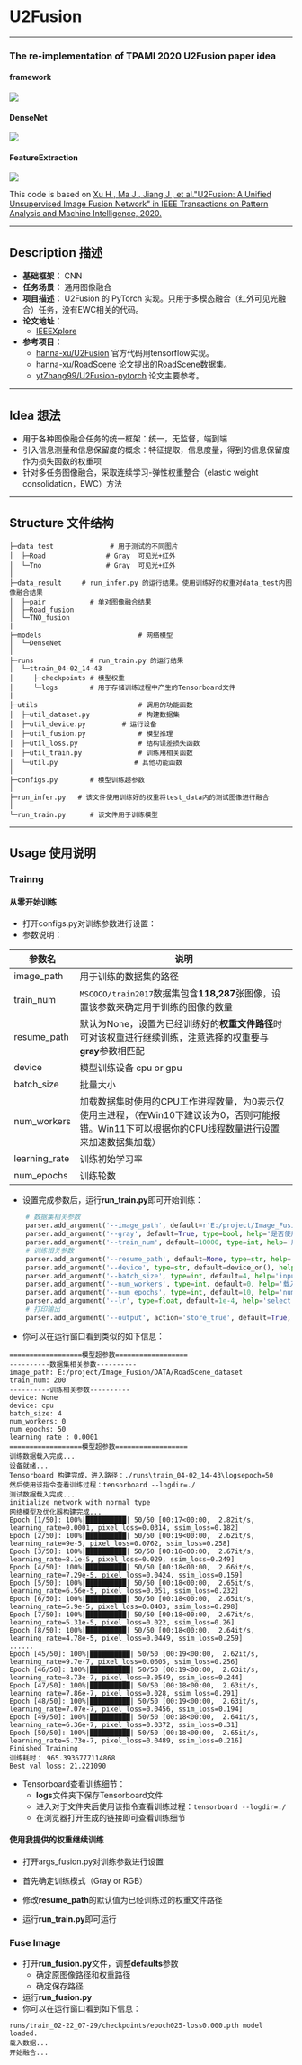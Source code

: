 # U2Fusion

---

### The re-implementation of TPAMI 2020 U2Fusion paper idea

#### framework
![](figure/framework.png)

#### DenseNet
![](figure/DenseNet.png)

#### FeatureExtraction
![](figure/FeatureExtraction.png)

This code is based on [Xu H , Ma J , Jiang J , et al."U2Fusion: A Unified Unsupervised Image Fusion Network" in IEEE Transactions on Pattern Analysis and Machine Intelligence, 2020.](https://ieeexplore.ieee.org/abstract/document/9151265)

---

## Description 描述

- **基础框架：** CNN
- **任务场景：** 通用图像融合
- **项目描述：** U2Fusion 的 PyTorch 实现。只用于多模态融合（红外可见光融合）任务，没有EWC相关的代码。
- **论文地址：**
  - [IEEEXplore](https://ieeexplore.ieee.org/document/9151265)
- **参考项目：**
  - [hanna-xu/U2Fusion](https://github.com/hanna-xu/U2Fusion) 官方代码用tensorflow实现。
  - [hanna-xu/RoadScene](https://github.com/hanna-xu/RoadScene) 论文提出的RoadScene数据集。
  - [ytZhang99/U2Fusion-pytorch](https://github.com/ytZhang99/U2Fusion-pytorch) 论文主要参考。

---

## Idea 想法
  - 用于各种图像融合任务的统一框架：统一，无监督，端到端
  - 引入信息测量和信息保留度的概念：特征提取，信息度量，得到的信息保留度作为损失函数的权重项
  - 针对多任务图像融合，采取连续学习-弹性权重整合（elastic weight consolidation，EWC）方法

---

## Structure 文件结构

```shell
├─data_test              # 用于测试的不同图片
│  ├─Road          	  	# Gray  可见光+红外
│  └─Tno           		# Gray  可见光+红外
│ 
├─data_result     # run_infer.py 的运行结果。使用训练好的权重对data_test内图像融合结果 
│  ├─pair           # 单对图像融合结果
│  ├─Road_fusion
│  └─TNO_fusion
|
├─models                        # 网络模型
│  └─DenseNet
│ 
├─runs              # run_train.py 的运行结果
│  └─ttrain_04-02_14-43
│     ├─checkpoints # 模型权重
│     └─logs        # 用于存储训练过程中产生的Tensorboard文件
|
├─utils      	                # 调用的功能函数
│  ├─util_dataset.py            # 构建数据集
│  ├─util_device.py        	# 运行设备 
│  ├─util_fusion.py             # 模型推理
│  ├─util_loss.py            	# 结构误差损失函数
│  ├─util_train.py            	# 训练用相关函数
│  └─util.py                   # 其他功能函数
│ 
├─configs.py 	    # 模型训练超参数
│ 
├─run_infer.py   # 该文件使用训练好的权重将test_data内的测试图像进行融合
│ 
└─run_train.py      # 该文件用于训练模型

```



---
## Usage 使用说明

### Trainng

#### 从零开始训练

* 打开configs.py对训练参数进行设置：
* 参数说明：

| 参数名              | 说明                                                                              |
|------------------|---------------------------------------------------------------------------------|
| image_path       | 用于训练的数据集的路径                                                                     |
| train_num        | `MSCOCO/train2017`数据集包含**118,287**张图像，设置该参数来确定用于训练的图像的数量                        |
| resume_path      | 默认为None，设置为已经训练好的**权重文件路径**时可对该权重进行继续训练，注意选择的权重要与**gray**参数相匹配                  |
| device           | 模型训练设备 cpu or gpu                                                               |
| batch_size       | 批量大小                                                                            |
| num_workers      | 加载数据集时使用的CPU工作进程数量，为0表示仅使用主进程，（在Win10下建议设为0，否则可能报错。Win11下可以根据你的CPU线程数量进行设置来加速数据集加载） |
| learning_rate    | 训练初始学习率                                                                            |
| num_epochs       | 训练轮数                                                                               |

* 设置完成参数后，运行**run_train.py**即可开始训练：

```python
    # 数据集相关参数
    parser.add_argument('--image_path', default=r'E:/project/Image_Fusion/DATA/RoadScene_dataset', type=str, help='数据集路径')
    parser.add_argument('--gray', default=True, type=bool, help='是否使用灰度模式')
    parser.add_argument('--train_num', default=10000, type=int, help='用于训练的图像数量')
    # 训练相关参数
    parser.add_argument('--resume_path', default=None, type=str, help='导入已训练好的模型路径')
    parser.add_argument('--device', type=str, default=device_on(), help='训练设备')
    parser.add_argument('--batch_size', type=int, default=4, help='input batch size, default=4')
    parser.add_argument('--num_workers', type=int, default=0, help='载入数据集所调用的cpu线程数')
    parser.add_argument('--num_epochs', type=int, default=10, help='number of epochs to train for, default=10')
    parser.add_argument('--lr', type=float, default=1e-4, help='select the learning rate, default=1e-2')
    # 打印输出
    parser.add_argument('--output', action='store_true', default=True, help="shows output")
```

* 你可以在运行窗口看到类似的如下信息：

```
==================模型超参数==================
----------数据集相关参数----------
image_path: E:/project/Image_Fusion/DATA/RoadScene_dataset
train_num: 200
----------训练相关参数----------
device: None
device: cpu
batch_size: 4
num_workers: 0
num_epochs: 50
learning rate : 0.0001
==================模型超参数==================
训练数据载入完成...
设备就绪...
Tensorboard 构建完成，进入路径：./runs\train_04-02_14-43\logsepoch=50
然后使用该指令查看训练过程：tensorboard --logdir=./
测试数据载入完成...
initialize network with normal type
网络模型及优化器构建完成...
Epoch [1/50]: 100%|██████████| 50/50 [00:17<00:00,  2.82it/s, learning_rate=0.0001, pixel_loss=0.0314, ssim_loss=0.182]
Epoch [2/50]: 100%|██████████| 50/50 [00:19<00:00,  2.62it/s, learning_rate=9e-5, pixel_loss=0.0762, ssim_loss=0.258]
Epoch [3/50]: 100%|██████████| 50/50 [00:18<00:00,  2.67it/s, learning_rate=8.1e-5, pixel_loss=0.029, ssim_loss=0.249]
Epoch [4/50]: 100%|██████████| 50/50 [00:18<00:00,  2.66it/s, learning_rate=7.29e-5, pixel_loss=0.0424, ssim_loss=0.159]
Epoch [5/50]: 100%|██████████| 50/50 [00:18<00:00,  2.65it/s, learning_rate=6.56e-5, pixel_loss=0.051, ssim_loss=0.232]
Epoch [6/50]: 100%|██████████| 50/50 [00:18<00:00,  2.65it/s, learning_rate=5.9e-5, pixel_loss=0.0403, ssim_loss=0.298]
Epoch [7/50]: 100%|██████████| 50/50 [00:18<00:00,  2.67it/s, learning_rate=5.31e-5, pixel_loss=0.022, ssim_loss=0.26]
Epoch [8/50]: 100%|██████████| 50/50 [00:18<00:00,  2.64it/s, learning_rate=4.78e-5, pixel_loss=0.0449, ssim_loss=0.259]
......
Epoch [45/50]: 100%|██████████| 50/50 [00:19<00:00,  2.62it/s, learning_rate=9.7e-7, pixel_loss=0.0605, ssim_loss=0.256]
Epoch [46/50]: 100%|██████████| 50/50 [00:19<00:00,  2.63it/s, learning_rate=8.73e-7, pixel_loss=0.0549, ssim_loss=0.244]
Epoch [47/50]: 100%|██████████| 50/50 [00:18<00:00,  2.63it/s, learning_rate=7.86e-7, pixel_loss=0.028, ssim_loss=0.291]
Epoch [48/50]: 100%|██████████| 50/50 [00:19<00:00,  2.63it/s, learning_rate=7.07e-7, pixel_loss=0.0456, ssim_loss=0.194]
Epoch [49/50]: 100%|██████████| 50/50 [00:18<00:00,  2.64it/s, learning_rate=6.36e-7, pixel_loss=0.0372, ssim_loss=0.31]
Epoch [50/50]: 100%|██████████| 50/50 [00:18<00:00,  2.65it/s, learning_rate=5.73e-7, pixel_loss=0.0489, ssim_loss=0.216]
Finished Training
训练耗时： 965.3936777114868
Best val loss: 21.221090
```

* Tensorboard查看训练细节：
  * **logs**文件夹下保存Tensorboard文件
  * 进入对于文件夹后使用该指令查看训练过程：`tensorboard --logdir=./`
  * 在浏览器打开生成的链接即可查看训练细节

#### 使用我提供的权重继续训练

* 打开args_fusion.py对训练参数进行设置
* 首先确定训练模式（Gray or RGB）
* 修改**resume_path**的默认值为已经训练过的权重文件路径

* 运行**run_train.py**即可运行



### Fuse Image

* 打开**run_fusion.py**文件，调整**defaults**参数
  * 确定原图像路径和权重路径
  * 确定保存路径
* 运行**run_fusion.py**
* 你可以在运行窗口看到如下信息：

```shell
runs/train_02-22_07-29/checkpoints/epoch025-loss0.000.pth model loaded.
载入数据...
开始融合...
```











